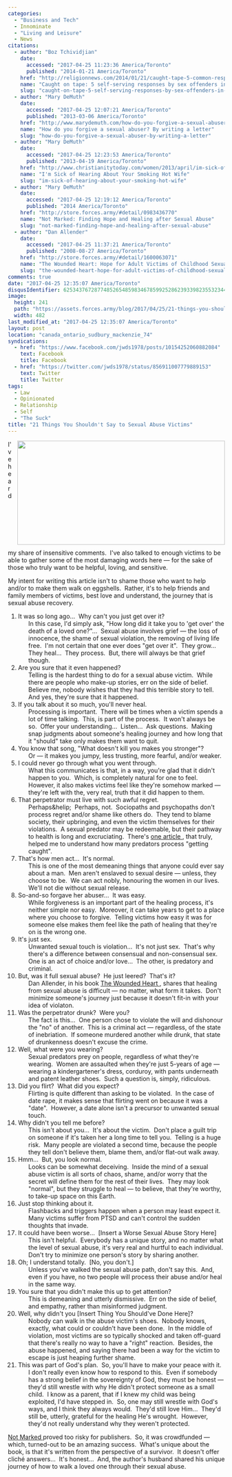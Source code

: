 ```yaml
---
categories:
  - "Business and Tech"
  - Innominate
  - "Living and Leisure"
  - News
citations:
  - author: "Boz Tchividjian"
    date:
      accessed: "2017-04-25 11:23:36 America/Toronto"
      published: "2014-01-21 America/Toronto"
    href: "http://religionnews.com/2014/01/21/caught-tape-5-common-responses-sex-offenders-church"
    name: "Caught on tape: 5 self-serving responses by sex offenders in the church"
    slug: "caught-on-tape-5-self-serving-responses-by-sex-offenders-in-the-church"
  - author: "Mary DeMuth"
    date:
      accessed: "2017-04-25 12:07:21 America/Toronto"
      published: "2013-03-06 America/Toronto"
    href: "http://www.marydemuth.com/how-do-you-forgive-a-sexual-abuser-by-writing-a-letter"
    name: "How do you forgive a sexual abuser? By writing a letter"
    slug: "how-do-you-forgive-a-sexual-abuser-by-writing-a-letter"
  - author: "Mary DeMuth"
    date:
      accessed: "2017-04-25 12:23:53 America/Toronto"
      published: "2013-04-19 America/Toronto"
    href: "http://www.christianitytoday.com/women/2013/april/im-sick-of-hearing-about-your-smoking-hot-wife.html"
    name: "I'm Sick of Hearing About Your Smoking Hot Wife"
    slug: "im-sick-of-hearing-about-your-smoking-hot-wife"
  - author: "Mary DeMuth"
    date:
      accessed: "2017-04-25 12:19:12 America/Toronto"
      published: "2014 America/Toronto"
    href: "http://store.forces.army/#detail/0983436770"
    name: "Not Marked: Finding Hope and Healing after Sexual Abuse"
    slug: "not-marked-finding-hope-and-healing-after-sexual-abuse"
  - author: "Dan Allender"
    date:
      accessed: "2017-04-25 11:37:21 America/Toronto"
      published: "2008-08-27 America/Toronto"
    href: "http://store.forces.army/#detail/1600063071"
    name: "The Wounded Heart: Hope for Adult Victims of Childhood Sexual Abuse"
    slug: "the-wounded-heart-hope-for-adult-victims-of-childhood-sexual-abuse"
comments: true
date: "2017-04-25 12:35:07 America/Toronto"
disqusIdentifier: 6253437672877485265485983467859925286239339823553234435888762324522755396944437259253752544232458286
image:
  height: 241
  path: "https://assets.forces.army/blog/2017/04/25/21-things-you-shouldnt-say-to-sexual-abuse-victims/hotlink-ok/innominate_1_482x241.png"
  width: 482
last_modified_at: "2017-04-25 12:35:07 America/Toronto"
layout: post
location: "canada_ontario_sudbury_mackenzie_74"
syndications:
  - href: "https://www.facebook.com/jwds1978/posts/10154252060882084"
    text: Facebook
    title: Facebook
  - href: "https://twitter.com/jwds1978/status/856911007779889153"
    text: Twitter
    title: Twitter
tags:
  - Law
  - Opinionated
  - Relationship
  - Self
  - "The Suck"
title: "21 Things You Shouldn't Say to Sexual Abuse Victims"
---
```


<img
  alt="" height="241" src="{{ site.uri.assets }}/blog/2017/04/25/21-things-you-shouldnt-say-to-sexual-abuse-victims/innominate_1_482x241.png"
  style="border: 0px; float: right; margin-bottom: 10px; margin-left: 10px;" width="482" />
<p>
  I've heard my share of insensitive comments.&nbsp; I've also talked to enough victims to be able to gather some of the most damaging words here &#8212; for
  the sake of those who truly want to be helpful, loving, and sensitive.
</p>
<p>
  My intent for writing this article isn't to shame those who want to help and/or to make them walk on eggshells.&nbsp; Rather, it's to help friends and family
  members of victims, best love and understand, the journey that is sexual abuse recovery.
</p>
<!-- excerptBreak -->
<ol style="list-style-type: decimal;">
  <li>
    It was so long ago&hellip;&nbsp; Why can't you just get over it?
    <ul style="list-style-type: none;">
      <li>
        In this case, I'd simply ask, &quot;How long did it take you to 'get over' the death of a loved one?&quot;&hellip;&nbsp; Sexual abuse involves grief
        &#8212; the loss of innocence, the shame of sexual violation, the removing of living life free.&nbsp; I'm not certain that one ever does &quot;get over
        it&quot;.&nbsp; They grow&hellip;&nbsp; They heal&hellip;&nbsp; They process.&nbsp; But, there will always be that grief though.
      </li>
    </ul>
  </li>
  <li>
    Are you sure that it even happened?
    <ul style="list-style-type: none;">
      <li>
        Telling is the hardest thing to do for a sexual abuse victim.&nbsp; While there are people who make-up stories, err on the side of belief.&nbsp; Believe
        me, nobody wishes that they had this terrible story to tell.&nbsp; And yes, they're sure that it happened.
      </li>
    </ul>
  </li>
  <li>
    If you talk about it so much, you'll never heal.
    <ul style="list-style-type: none;">
      <li>
        Processing is important.&nbsp; There will be times when a victim spends a lot of time talking.&nbsp; This, is part of the process.&nbsp; It won't always
        be so.&nbsp; Offer your understanding&hellip;&nbsp; Listen&hellip;&nbsp; Ask questions.&nbsp; Making snap judgments about someone's healing journey and
        how long that it &quot;should&quot; take only makes them want to quit.
      </li>
    </ul>
  </li>
  <li>
    You know that song, &quot;What doesn't kill you makes you stronger&quot;?
    <ul style="list-style-type: none;">
      <li>
        Or &#8212; it makes you jumpy, less trusting, more fearful, and/or weaker.
      </li>
    </ul>
  </li>
  <li>
    I could never go through what you went through.
    <ul style="list-style-type: none;">
      <li>
        What this communicates is that, in a way, you're glad that it didn't happen to you.&nbsp; Which, is completely natural for one to feel.&nbsp; However,
        it also makes victims feel like they're somehow marked &#8212; they're left with the, very real, truth that it did happen to them.
      </li>
    </ul>
  </li>
  <li>
    That perpetrator must live with such awful regret.
    <ul style="list-style-type: none;">
      <li>
        Perhaps&helip;&nbsp; Perhaps, not.&nbsp; Sociopaths and psychopaths don't process regret and/or shame like others do.&nbsp; They tend to blame society,
        their upbringing, and even the victim themselves for their violations.&nbsp; A sexual predator may be redeemable, but their pathway to health is long
        and excruciating.&nbsp; There's
        <a
          href="{{ site.url }}{{ page.url }}#cite-caught-on-tape-5-self-serving-responses-by-sex-offenders-in-the-church" rel="me"
          title="Caught on tape: 5 self-serving responses by sex offenders in the church">
          one article
        </a>,
        that truly, helped me to understand how many predators process &quot;getting caught&quot;.
      </li>
    </ul>
  </li>
  <li>
    That's how men act&hellip;&nbsp; It's normal.
    <ul style="list-style-type: none;">
      <li>
        This is one of the most demeaning things that anyone could ever say about a man.&nbsp; Men aren't enslaved to sexual desire &#8212; unless, they choose
        to be.&nbsp; We can act nobly, honouring the women in our lives.&nbsp; We'll not die without sexual release.
      </li>
    </ul>
  </li>
  <li>
    So-and-so forgave her abuser&hellip;&nbsp; It was easy.
    <ul style="list-style-type: none;">
      <li>
        While forgiveness is an important part of the healing process, it's neither simple nor easy.&nbsp; Moreover, it can take years to get to a place where
        you choose to forgive.&nbsp; Telling victims how easy it was for someone else makes them feel like the path of healing that they're on is the wrong one.
      </li>
    </ul>
  </li>
  <li>
    It's just sex.
    <ul style="list-style-type: none;">
      <li>
        Unwanted sexual touch is violation&hellip;&nbsp; It's not just sex.&nbsp; That's why there's a difference between consensual and non-consensual
        sex.&nbsp; One is an act of choice and/or love&hellip;&nbsp; The other, is predatory and criminal.
      </li>
    </ul>
  </li>
  <li>
    But, was it full sexual abuse?&nbsp; He just leered?&nbsp; That's it?
    <ul style="list-style-type: none;">
      <li>
        Dan Allender, in his book
        <a
          href="{{ site.url }}{{ page.url }}#cite-the-wounded-heart-hope-for-adult-victims-of-childhood-sexual-abuse" rel="me"
          title="The Wounded Heart: Hope for Adult Victims of Childhood Sexual Abuse">
          The Wounded Heart
        </a>, shares that healing from sexual abuse is difficult &#8212; no matter, what form it takes.&nbsp; Don't minimize someone's journey just because it
        doesn't fit-in with your idea of violaton.
      </li>
    </ul>
  </li>
  <li>
    Was the perpetrator drunk?&nbsp; Were you?
    <ul style="list-style-type: none;">
      <li>
        The fact is this&hellip;&nbsp; One person chose to violate the will and dishonour the &quot;no&quot; of another.&nbsp; This is a criminal act &#8212;
        regardless, of the state of inebriation.&nbsp; If someone murdered another while drunk, that state of drunkenness doesn't excuse the crime.
      </li>
    </ul>
  </li>
  <li>
    Well, what were you wearing?
    <ul style="list-style-type: none;">
      <li>
        Sexual predators prey on people, regardless of what they're wearing.&nbsp; Women are assaulted when they're just 5-years of age &#8212; wearing a
        kindergartener's dress, corduroy, with pants underneath and patent leather shoes.&nbsp; Such a question is, simply, ridiculous.
      </li>
    </ul>
  </li>
  <li>
    Did you flirt?&nbsp; What did you expect?
    <ul style="list-style-type: none;">
      <li>
        Flirting is quite different than asking to be violated.&nbsp; In the case of date rape, it makes sense that flirting went on because it was a
        &quot;date&quot;.&nbsp; However, a date alone isn't a precursor to unwanted sexual touch.
      </li>
    </ul>
  </li>
  <li>
    Why didn't you tell me before?
    <ul style="list-style-type: none;">
      <li>
        This isn't about you&hellip;&nbsp; It's about the victim.&nbsp; Don't place a guilt trip on someone if it's taken her a long time to tell you.&nbsp;
        Telling is a huge risk.&nbsp; Many people are violated a second time, because the people they tell don't believe them, blame them, and/or flat-out walk
        away.
      </li>
    </ul>
  </li>
  <li>
    Hmm&hellip;&nbsp; But, you look normal.
    <ul style="list-style-type: none;">
      <li>
        Looks can be somewhat deceiving.&nbsp; Inside the mind of a sexual abuse victim is all sorts of chaos, shame, and/or worry that the secret will define
        them for the rest of their lives.&nbsp; They may look &quot;normal&quot;, but they struggle to heal &#8212; to believe, that they're worthy, to take-up
        space on this Earth.
      </li>
    </ul>
  </li>
  <li>
    Just stop thinking about it.
    <ul style="list-style-type: none;">
      <li>
        Flashbacks and triggers happen when a person may least expect it.&nbsp; Many victims suffer from PTSD and can't control the sudden thoughts that invade.
      </li>
    </ul>
  </li>
  <li>
    It could have been worse&hellip;&nbsp; [Insert a Worse Sexual Abuse Story Here]
    <ul style="list-style-type: none;">
      <li>
        This isn't helpful.&nbsp; Everybody has a unique story, and no matter what the level of sexual abuse, it's very real and hurtful to each
        individual.&nbsp; Don't try to minimize one person's story by sharing another.
      </li>
    </ul>
  </li>
  <li>
    Oh; I understand totally.&nbsp; [No, you don't.]
    <ul style="list-style-type: none;">
      <li>
        Unless you've walked the sexual abuse path, don't say this.&nbsp; And, even if you have, no two people will process their abuse and/or heal in the same
        way.
      </li>
    </ul>
  </li>
  <li>
    You sure that you didn't make this up to get attention?
    <ul style="list-style-type: none;">
      <li>
        This is demeaning and utterly dismissive.&nbsp; Err on the side of belief, and empathy, rather than misinformed judgment.
      </li>
    </ul>
  </li>
  <li>
    Well, why didn't you [Insert Thing You Should've Done Here]?
    <ul style="list-style-type: none;">
      <li>
        Nobody can walk in the abuse victim's shoes.&nbsp; Nobody knows, exactly, what could or couldn't have been done.&nbsp; In the middle of violation, most
        victims are so typically shocked and taken off-guard that there's really no way to have a &quot;right&quot; reaction.&nbsp; Besides, the abuse happened,
        and saying there had been a way for the victim to escape is just heaping further shame.
      </li>
    </ul>
  </li>
  <li>
    This was part of God's plan.&nbsp; So, you'll have to make your peace with it.
    <ul style="list-style-type: none;">
      <li>
        I don't really even know how to respond to this.&nbsp; Even if somebody has a strong belief in the sovereignty of God, they must be honest &#8212;
        they'd still wrestle with why He didn't protect someone as a small child.&nbsp; I know as a parent, that if I knew my child was being exploited, I'd
        have stepped in.&nbsp; So, one may still wrestle with God's ways, and I think they always would.&nbsp; They'd still love Him&hellip;&nbsp; They'd still
        be, utterly, grateful for the healing He's wrought.&nbsp; However, they'd not really understand why they weren't protected.
      </li>
    </ul>
  </li>
</ol>
<p>
  <a
    href="{{ site.url }}{{ page.url }}#cite-not-marked-finding-hope-and-healing-after-sexual-abuse" rel="me"
    title="Not Marked: Finding Hope and Healing after Sexual Abuse">
    Not Marked
  </a>
  proved too risky for publishers.&nbsp; So, it was crowdfunded &#8212; which, turned-out to be an amazing success.&nbsp; What's unique about the book, is that
  it's written from the perspective of a survivor.&nbsp; It doesn't offer clich&eacute; answers&hellip;&nbsp; It's honest&hellip;&nbsp; And, the author's
  husband shared his unique journey of how to walk a loved one through their sexual abuse.
</p>
